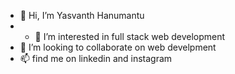 - 👋 Hi, I’m Yasvanth Hanumantu
- - 👀 I’m interested in full stack web development
- 💞️ I’m looking to collaborate on web develpment
- 📫 find me on linkedin and instagram

<!---
Yasvanth-2005/Yasvanth-2005 is a ✨ special ✨ repository because its `README.md` (this file) appears on your GitHub profile.
You can click the Preview link to take a look at your changes.
--->
